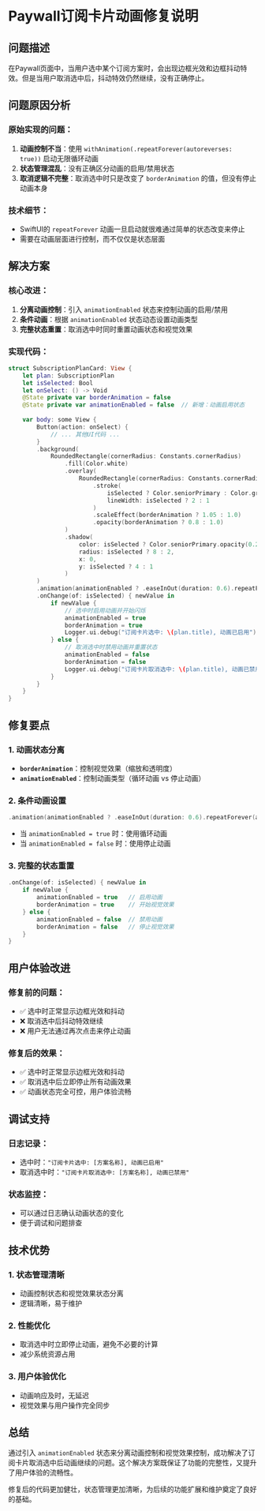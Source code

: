 # Paywall订阅卡片动画修复说明

## 问题描述
在Paywall页面中，当用户选中某个订阅方案时，会出现边框光效和边框抖动特效。但是当用户取消选中后，抖动特效仍然继续，没有正确停止。

## 问题原因分析

### 原始实现的问题：
1. **动画控制不当**：使用 `withAnimation(.repeatForever(autoreverses: true))` 启动无限循环动画
2. **状态管理混乱**：没有正确区分动画的启用/禁用状态
3. **取消逻辑不完整**：取消选中时只是改变了 `borderAnimation` 的值，但没有停止动画本身

### 技术细节：
- SwiftUI的 `repeatForever` 动画一旦启动就很难通过简单的状态改变来停止
- 需要在动画层面进行控制，而不仅仅是状态层面

## 解决方案

### 核心改进：
1. **分离动画控制**：引入 `animationEnabled` 状态来控制动画的启用/禁用
2. **条件动画**：根据 `animationEnabled` 状态动态设置动画类型
3. **完整状态重置**：取消选中时同时重置动画状态和视觉效果

### 实现代码：

```swift
struct SubscriptionPlanCard: View {
    let plan: SubscriptionPlan
    let isSelected: Bool
    let onSelect: () -> Void
    @State private var borderAnimation = false
    @State private var animationEnabled = false  // 新增：动画启用状态
    
    var body: some View {
        Button(action: onSelect) {
            // ... 其他UI代码 ...
        }
        .background(
            RoundedRectangle(cornerRadius: Constants.cornerRadius)
                .fill(Color.white)
                .overlay(
                    RoundedRectangle(cornerRadius: Constants.cornerRadius)
                        .stroke(
                            isSelected ? Color.seniorPrimary : Color.gray.opacity(0.3),
                            lineWidth: isSelected ? 2 : 1
                        )
                        .scaleEffect(borderAnimation ? 1.05 : 1.0)
                        .opacity(borderAnimation ? 0.8 : 1.0)
                )
                .shadow(
                    color: isSelected ? Color.seniorPrimary.opacity(0.2) : .gray.opacity(0.1),
                    radius: isSelected ? 8 : 2,
                    x: 0,
                    y: isSelected ? 4 : 1
                )
        )
        .animation(animationEnabled ? .easeInOut(duration: 0.6).repeatForever(autoreverses: true) : .easeOut(duration: 0.2), value: borderAnimation)
        .onChange(of: isSelected) { newValue in
            if newValue {
                // 选中时启用动画并开始闪烁
                animationEnabled = true
                borderAnimation = true
                Logger.ui.debug("订阅卡片选中: \(plan.title), 动画已启用")
            } else {
                // 取消选中时禁用动画并重置状态
                animationEnabled = false
                borderAnimation = false
                Logger.ui.debug("订阅卡片取消选中: \(plan.title), 动画已禁用")
            }
        }
    }
}
```

## 修复要点

### 1. 动画状态分离
- **`borderAnimation`**：控制视觉效果（缩放和透明度）
- **`animationEnabled`**：控制动画类型（循环动画 vs 停止动画）

### 2. 条件动画设置
```swift
.animation(animationEnabled ? .easeInOut(duration: 0.6).repeatForever(autoreverses: true) : .easeOut(duration: 0.2), value: borderAnimation)
```
- 当 `animationEnabled = true` 时：使用循环动画
- 当 `animationEnabled = false` 时：使用停止动画

### 3. 完整的状态重置
```swift
.onChange(of: isSelected) { newValue in
    if newValue {
        animationEnabled = true   // 启用动画
        borderAnimation = true    // 开始视觉效果
    } else {
        animationEnabled = false  // 禁用动画
        borderAnimation = false   // 停止视觉效果
    }
}
```

## 用户体验改进

### 修复前的问题：
- ✅ 选中时正常显示边框光效和抖动
- ❌ 取消选中后抖动特效继续
- ❌ 用户无法通过再次点击来停止动画

### 修复后的效果：
- ✅ 选中时正常显示边框光效和抖动
- ✅ 取消选中后立即停止所有动画效果
- ✅ 动画状态完全可控，用户体验流畅

## 调试支持

### 日志记录：
- 选中时：`"订阅卡片选中: [方案名称], 动画已启用"`
- 取消选中时：`"订阅卡片取消选中: [方案名称], 动画已禁用"`

### 状态监控：
- 可以通过日志确认动画状态的变化
- 便于调试和问题排查

## 技术优势

### 1. 状态管理清晰
- 动画控制状态和视觉效果状态分离
- 逻辑清晰，易于维护

### 2. 性能优化
- 取消选中时立即停止动画，避免不必要的计算
- 减少系统资源占用

### 3. 用户体验优化
- 动画响应及时，无延迟
- 视觉效果与用户操作完全同步

## 总结

通过引入 `animationEnabled` 状态来分离动画控制和视觉效果控制，成功解决了订阅卡片取消选中后动画继续的问题。这个解决方案既保证了功能的完整性，又提升了用户体验的流畅性。

修复后的代码更加健壮，状态管理更加清晰，为后续的功能扩展和维护奠定了良好的基础。 